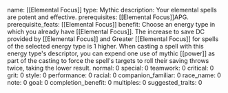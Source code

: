 name: [[Elemental Focus]]
type: Mythic
description: Your elemental spells are potent and effective.
prerequisites: [[Elemental Focus]]APG.
prerequisite_feats: [[Elemental Focus]]
benefit: Choose an energy type in which you already have [[Elemental Focus]]. The increase to save DC provided by [[Elemental Focus]] and Greater [[Elemental Focus]] for spells of the selected energy type is 1 higher. When casting a spell with this energy type's descriptor, you can expend one use of mythic [[power]] as part of the casting to force the spell's targets to roll their saving throws twice, taking the lower result.
normal: 0
special: 0
teamwork: 0
critical: 0
grit: 0
style: 0
performance: 0
racial: 0
companion_familiar: 0
race_name: 0
note: 0
goal: 0
completion_benefit: 0
multiples: 0
suggested_traits: 0
